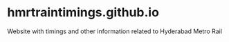 # hmrtraintimings.github.io
Website with timings and other information related to Hyderabad Metro Rail 

